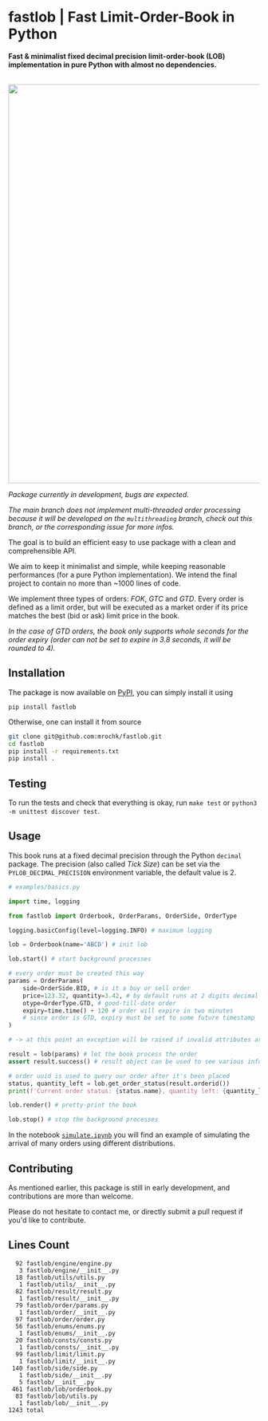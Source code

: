 # fastlob | Fast Limit-Order-Book in Python
**Fast &amp; minimalist fixed decimal precision limit-order-book (LOB) implementation in pure Python with almost no dependencies.**

<br>

<img src="https://github.com/mrochk/pylob/raw/main/logo.png" width=800>

*Package currently in development, bugs are expected.*

*The main branch does not implement multi-threaded order processing because it will be developed on the `multithreading` branch, check out this branch, or the corresponding issue for more infos.*

The goal is to build an efficient easy to use package with a clean and comprehensible API. 

We aim to keep it minimalist and simple, while keeping reasonable performances (for a pure Python implementation). We intend the final project to contain no more than ~1000 lines of code.

We implement three types of orders: *FOK*, *GTC* and *GTD*. Every order is defined as a limit order, but will be executed as a market order if its price matches the best (bid or ask) limit price in the book.

*In the case of GTD orders, the book only supports whole seconds for the order expiry (order can not be set to expire in 3.8 seconds, it will be rounded to 4).*

## Installation

The package is now available on [PyPI](https://pypi.org/project/fastlob/), you can simply install it using
```
pip install fastlob
```

Otherwise, one can install it from source
```bash
git clone git@github.com:mrochk/fastlob.git
cd fastlob
pip install -r requirements.txt
pip install .
```

## Testing

To run the tests and check that everything is okay, run `make test` or `python3 -m unittest discover test`.

## Usage

This book runs at a fixed decimal precision through the Python `decimal` package. The precision (also called *Tick Size*) can be set via the `PYLOB_DECIMAL_PRECISION` environment variable, the default value is 2.

```python
# examples/basics.py

import time, logging

from fastlob import Orderbook, OrderParams, OrderSide, OrderType

logging.basicConfig(level=logging.INFO) # maximum logging

lob = Orderbook(name='ABCD') # init lob

lob.start() # start background processes

# every order must be created this way 
params = OrderParams(
    side=OrderSide.BID, # is it a buy or sell order
    price=123.32, quantity=3.42, # by default runs at 2 digits decimal precision
    otype=OrderType.GTD, # good-till-date order
    expiry=time.time() + 120 # order will expire in two minutes
    # since order is GTD, expiry must be set to some future timestamp
)

# -> at this point an exception will be raised if invalid attributes are provided

result = lob(params) # let the book process the order
assert result.success() # result object can be used to see various infos about the order execution

# order uuid is used to query our order after it's been placed
status, quantity_left = lob.get_order_status(result.orderid())
print(f'Current order status: {status.name}, quantity left: {quantity_left}.\n')

lob.render() # pretty-print the book

lob.stop() # stop the background processes
```

In the notebook [`simulate.ipynb`](examples/simulate.ipynb) you will find an example of simulating the arrival of many orders using different distributions.

## Contributing

As mentioned earlier, this package is still in early development, and contributions are more than welcome.

Please do not hesitate to contact me, or directly submit a pull request if you'd like to contribute.

## Lines Count
```
  92 fastlob/engine/engine.py
   3 fastlob/engine/__init__.py
  18 fastlob/utils/utils.py
   1 fastlob/utils/__init__.py
  82 fastlob/result/result.py
   1 fastlob/result/__init__.py
  79 fastlob/order/params.py
   1 fastlob/order/__init__.py
  97 fastlob/order/order.py
  56 fastlob/enums/enums.py
   1 fastlob/enums/__init__.py
  20 fastlob/consts/consts.py
   1 fastlob/consts/__init__.py
  99 fastlob/limit/limit.py
   1 fastlob/limit/__init__.py
 140 fastlob/side/side.py
   1 fastlob/side/__init__.py
   5 fastlob/__init__.py
 461 fastlob/lob/orderbook.py
  83 fastlob/lob/utils.py
   1 fastlob/lob/__init__.py
1243 total
```
